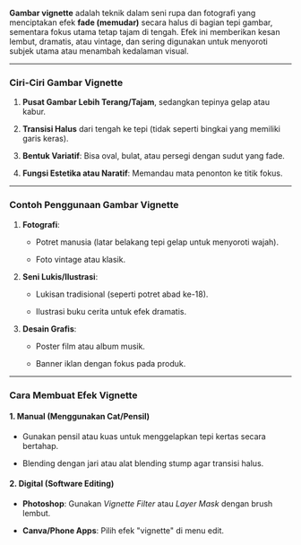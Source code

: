 **Gambar vignette** adalah teknik dalam seni rupa dan fotografi yang menciptakan efek **fade (memudar)** secara halus di bagian tepi gambar, sementara fokus utama tetap tajam di tengah. Efek ini memberikan kesan lembut, dramatis, atau vintage, dan sering digunakan untuk menyoroti subjek utama atau menambah kedalaman visual.

---

### **Ciri-Ciri Gambar Vignette**

1. **Pusat Gambar Lebih Terang/Tajam**, sedangkan tepinya gelap atau kabur.
    
2. **Transisi Halus** dari tengah ke tepi (tidak seperti bingkai yang memiliki garis keras).
    
3. **Bentuk Variatif**: Bisa oval, bulat, atau persegi dengan sudut yang fade.
    
4. **Fungsi Estetika atau Naratif**: Memandau mata penonton ke titik fokus.
    

---

### **Contoh Penggunaan Gambar Vignette**

1. **Fotografi**:
    
    - Potret manusia (latar belakang tepi gelap untuk menyoroti wajah).
        
    - Foto vintage atau klasik.
        
2. **Seni Lukis/Ilustrasi**:
    
    - Lukisan tradisional (seperti potret abad ke-18).
        
    - Ilustrasi buku cerita untuk efek dramatis.
        
3. **Desain Grafis**:
    
    - Poster film atau album musik.
        
    - Banner iklan dengan fokus pada produk.
        

---

### **Cara Membuat Efek Vignette**

#### **1. Manual (Menggunakan Cat/Pensil)**

- Gunakan pensil atau kuas untuk menggelapkan tepi kertas secara bertahap.
    
- Blending dengan jari atau alat blending stump agar transisi halus.
    

#### **2. Digital (Software Editing)**

- **Photoshop**: Gunakan _Vignette Filter_ atau _Layer Mask_ dengan brush lembut.
    
- **Canva/Phone Apps**: Pilih efek "vignette" di menu edit.